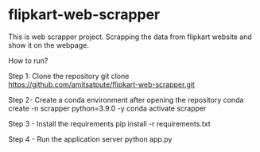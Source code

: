 # flipkart-web-scrapper
This is web scrapper project. Scrapping the data from flipkart website and show it on the webpage.


How to run?

Step 1: Clone the repository
git clone https://github.com/amitsatpute/flipkart-web-scrapper.git

Step 2- Create a conda environment after opening the repository
conda create -n scrapper python=3.9.0 -y
conda activate scrapper

Step 3 - Install the requirements
pip install -r requirements.txt

Step 4 - Run the application server
python app.py